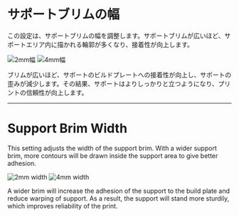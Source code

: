 サポートブリムの幅
====
この設定は、サポートブリムの幅を調整します。サポートブリムが広いほど、サポートエリア内に描かれる輪郭が多くなり、接着性が向上します。

![2mm幅](../images/support_brim_2mm.png)
![4mm幅](../images/support_brim_4mm.png)

ブリムが広いほど、サポートのビルドプレートへの接着性が向上し、サポートの歪みが減少します。その結果、サポートはよりしっかりと立つようになり、プリントの信頼性が向上します。

---

Support Brim Width
====
This setting adjusts the width of the support brim. With a wider support brim, more contours will be drawn inside the support area to give better adhesion.

![2mm width](../images/support_brim_2mm.png)
![4mm width](../images/support_brim_4mm.png)

A wider brim will increase the adhesion of the support to the build plate and reduce warping of support. As a result, the support will stand more sturdily, which improves reliability of the print.